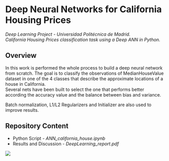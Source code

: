 # Deep Neural Networks for California Housing Prices
*Deep Learning Project - Universidad Politécnica de Madrid.    
California Housing Prices classification task using a Deep ANN in Python.*

## Overview 
In this work is performed the whole process to build a deep neural network from scratch.   The goal is to classify the observations of MedianHouseValue dataset in one of the 4 classes that describe the approximate locations of a house in California.  
Several nets have been built to select the one that performs better according the accuracy value and the balance between bias and variance.  
  
Batch normalization, L1/L2 Regularizers and Initializer are also used to improve results. 

## Repository Content
- Python Script - *ANN_california_house.ipynb*
- Results and Discussion - *DeepLearning_report.pdf*

![](https://user-images.githubusercontent.com/55877748/88208293-4af1cf80-cc51-11ea-95be-f3725604c3e8.png)


